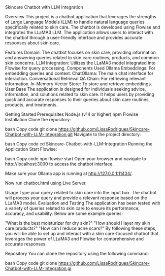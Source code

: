 Skincare Chatbot with LLM Integration

Overview
This project is a chatbot application that leverages the strengths of Large Language Models (LLM) to handle natural language queries specifically related to skin care. The chatbot is developed using Flowise and integrates the LLaMA3 LLM. The application allows users to interact with the chatbot through a user-friendly interface and provides accurate responses about skin care.

Features
Domain: The chatbot focuses on skin care, providing information and answering queries related to skin care routines, products, and common skin concerns.
LLM Integration: Utilizes the LLaMA3 model integrated into Flowise for query processing.
Components Used
Ollama Embeddings: For embedding queries and context.
ChatOllama: The main chat interface for interaction.
Conversational Retrieval QA Chain: For retrieving relevant information.
In-Memory Vector Store: To store and retrieve embeddings.
User Base
The application is designed for individuals seeking advice, information, and solutions related to skin care. It helps users by providing quick and accurate responses to their queries about skin care routines, products, and treatments.

Getting Started
Prerequisites
Node.js (v14 or higher)
npm
Flowise
Installation
Clone the repository:

bash
Copy code
git clone https://github.com/LissaRodrigues/Skincare-Chatbot-with-LLM-Integration.git
Navigate to the project directory:

bash
Copy code
cd Skincare-Chatbot-with-LLM-Integration
Running the Application
Start Flowise:

bash
Copy code
npx flowise start
Open your browser and navigate to http://localhost:3000 to access the chatbot interface.

Make sure your Ollama app is running at http://127.0.0.1:11434/.

Now run chatbot.html using Live Server.

Usage
Type your query related to skin care into the input box.
The chatbot will process your query and provide a relevant response based on the LLaMA3 model.
Evaluation and Testing
The application has been tested with a variety of queries related to skin care to ensure its performance, accuracy, and usability. Below are some example queries:

"What is the best moisturizer for dry skin?"
"How should I layer my skin care products?"
"How can I reduce acne scars?"
By following these steps, you will be able to set up and interact with a skin care-focused chatbot that leverages the power of LLaMA3 and Flowise for comprehensive and accurate responses.

Repository
You can clone the repository using the following command:

bash
Copy code
git clone https://github.com/LissaRodrigues/Skincare-Chatbot-with-LLM-Integration.gi
